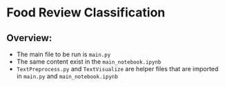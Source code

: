 # Food Review Classification

## Overview:

* The main file to be run is `main.py`
* The same content exist in the `main_notebook.ipynb`
* `TextPreprocess.py` and `TextVisualize` are helper files that are imported in `main.py` and `main_notebook.ipynb`
